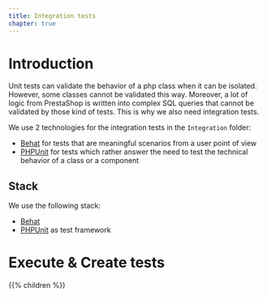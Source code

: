 ```yaml
---
title: Integration tests
chapter: true
---
```


# Introduction

Unit tests can validate the behavior of a php class when it can be isolated.
However, some classes cannot be validated this way. Moreover, a lot of logic from PrestaShop is written into complex SQL queries that cannot be validated by those kind of tests. This is why we also need integration tests.

We use 2 technologies for the integration tests in the `Integration` folder:

- [Behat](https://behat.org) for tests that are meaningful scenarios from a user point of view
- [PHPUnit](https://phpunit.de) for tests which rather answer the need to test the technical behavior of a class or a component

## Stack

We use the following stack:

* [Behat](https://behat.org)
* [PHPUnit](https://phpunit.de) as test framework

# Execute & Create tests

{{% children %}}